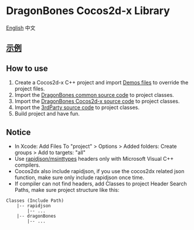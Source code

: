 # DragonBones Cocos2d-x Library

<p align="center">

[English](./README.md) 中文 

</p>

## [示例](./Demos/)

## How to use
1. Create a Cocos2d-x C++ project and import [Demos files](./Demos/) to override the project files.
2. Import the [DragonBones common source code](../DragonBones/src/) to project classes.
3. Import the [DragonBones Cocos2d-x source code](./src/) to project classes.
4. Import the [3rdParty source code](../3rdParty/) to project classes.
5. Build project and have fun.

## Notice
* In Xcode: Add Files To "project" > Options > Added folders: Create groups > Add to targets: "all"
* Use [rapidjson/msinttypes](../3rdParty/rapidjson/msinttypes) headers only with Microsoft Visual C++ compilers.
* Cocos2dx also include rapidjson, if you use the cocos2dx related json function, make sure only include rapidjson once time.
* If compiler can not find headers, add Classes to project Header Search Paths, make sure project structure like this:
```
Classes (Include Path)
    |-- rapidjson
        |-- ...
    |-- dragonBones
        |-- ...
```
